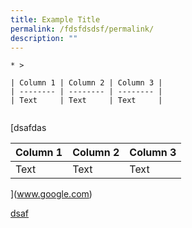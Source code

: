 ```yaml
---
title: Example Title
permalink: /fdsfdsdsf/permalink/
description: ""
---
```

```
* > 

| Column 1 | Column 2 | Column 3 |
| -------- | -------- | -------- |
| Text     | Text     | Text     |


```

[dsafdas

| Column 1 | Column 2 | Column 3 |
| -------- | -------- | -------- |
| Text     | Text     | Text     |

](www.google.com)

[dsaf](/files/info.pdf)